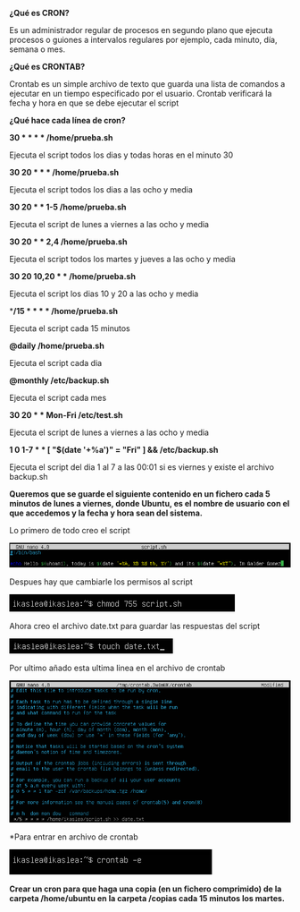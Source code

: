 **¿Qué es CRON?**

Es un administrador regular de procesos en segundo plano que ejecuta procesos o guiones a intervalos regulares por ejemplo, cada minuto, día, semana o mes.

**¿Qué es CRONTAB?**

Crontab es un simple archivo de texto que guarda una lista de comandos a ejecutar en un tiempo especificado por el usuario. Crontab verificará la fecha y hora en que se debe ejecutar el script

**¿Qué hace cada línea de cron?**

**30 * * * * /home/prueba.sh**

Ejecuta el script todos los dias y todas horas en el minuto 30

**30 20 * * * /home/prueba.sh**

Ejecuta el script todos los dias a las ocho y media

**30 20 * * 1-5 /home/prueba.sh**

Ejecuta el script de lunes a viernes a las ocho y media

**30 20 * * 2,4 /home/prueba.sh**

Ejecuta el script todos los martes y jueves a las ocho y media

**30 20 10,20 * * /home/prueba.sh**

Ejecuta el script los dias 10 y 20 a las ocho y media

***/15 * * * * /home/prueba.sh**

Ejecuta el script cada 15 minutos

**@daily /home/prueba.sh**

Ejecuta el script cada dia

**@monthly /etc/backup.sh**

Ejecuta el script cada mes

**30 20 * * Mon-Fri /etc/test.sh**

Ejecuta el script de lunes a viernes a las ocho y media

**1 0 1-7 * * [ "$(date '+%a')" = "Fri" ] && /etc/backup.sh**

Ejecuta el script del dia 1 al 7 a las 00:01 si es viernes y existe el archivo backup.sh

**Queremos que se guarde el siguiente contenido en un fichero cada 5 minutos de lunes a viernes, donde Ubuntu, es el nombre de usuario con el que accedemos y la fecha y hora sean del sistema.**

Lo primero de todo creo el script

![](https://raw.githubusercontent.com/GalderGG/fotosDocumentacion2/master/1.png)

Despues hay que cambiarle los permisos al script

![](https://raw.githubusercontent.com/GalderGG/fotosDocumentacion2/master/2.png)

Ahora creo el archivo date.txt para guardar las respuestas del script

![](https://raw.githubusercontent.com/GalderGG/fotosDocumentacion2/master/3.png)

Por ultimo añado esta ultima linea en el archivo de crontab

![](https://raw.githubusercontent.com/GalderGG/fotosDocumentacion2/master/4.png)

*Para entrar en archivo de crontab

![](https://raw.githubusercontent.com/GalderGG/fotosDocumentacion2/master/5.png)

**Crear un cron para que haga una copia (en un fichero comprimido) de la carpeta /home/ubuntu en la carpeta /copias cada 15 minutos los martes.**